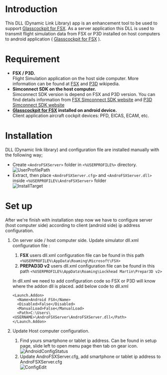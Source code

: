 # Introduction
This DLL (Dynamic Link Library) app is an enhancement tool to be used to support [Glasscockpit for FSX](https://play.google.com/store/apps/details?id=com.donotspeak.GlassCockpitFSX). As a server application this DLL is used to transmit flight simulation data from FSX or P3D installed on host computers to android application ( [Glasscockpit for FSX](https://play.google.com/store/apps/details?id=com.donotspeak.GlassCockpitFSX) ).

# Requirement
- **FSX / P3D.**   
Flight Simulation application on the host side computer. More information can be found at [FSX](https://en.wikipedia.org/wiki/Microsoft_Flight_Simulator_X) and [P3D](https://en.wikipedia.org/wiki/Microsoft_Flight_Simulator#P3D_-_Lockheed_Martin_Prepar3D) wikipedia.
- **Simconnect SDK on the host computer.**   
Simconnect SDK version is depend on FSX and P3D version. You can find details information from [FSX Simconnect SDK website](https://www.microsoft.com/Products/Games/FSInsider/downloads/Pages/FSXSDK-SP2Update.aspx) and [P3D Simconnect SDK website](https://www.prepar3d.com/support/sdk/)
- **[Glasscockpit for FSX](https://play.google.com/store/apps/details?id=com.donotspeak.GlassCockpitFSX) installed on android device.**   
Client application aircraft cockpit devices: PFD, EICAS, ECAM, etc.

# Installation
DLL (Dynamic link library) and configuration file are installed manually with the following way;
- Create `<AndroFSXServer>` folder in `<%USERPROFILE%>` directory.   
![UserProfilePath](res/img/installation/UserProfilePath.png) 
- Extract, then place `<AndroFSXServer.cfg>` and `<AndroFSXServer.dll>` inside `<%USERPROFILE%\AndroFSXServer>` folder   
![InstallTarget](res/img/installation/InstallTarget.png) 
 
# Set up
After we're finish with installation step now we have to configure server (host computer side) according to client (android side) ip address configuration.
1. On server side / host computer side. Update simulator dll.xml configuration file :
   1. **FSX** users dll.xml configuration file can be found in this path `<%USERPROFILE%\AppData\Roaming\Microsoft\FSX>`
   1. **PREPAD3D v2** users dll.xml configuration file can be found in this path `<%USERPROFILE%\AppData\Roaming\Lockhead Martin\Prepar3D v2>`
   
   In dll.xml we need to add configuration code so FSX or P3D will know where the addon dll is placed. add below code to dll.xml   
   ```
   <Launch.Addon>
     <Name>Android FSX</Name>
     <Disabled>False</Disabled>
     <ManualLoad>False</ManualLoad>
     <Path>C:\Users\<USERNAME>\AndroFSXServer\AndroFSXServer.dll</Path>
   </Launch.Addon>
   ```   
1. Update Host computer configuration.
   1. Find yours smartphone or tablet ip address. Can be found in setup page, slide left to open menu page then tab on gear icon.   
   ![AndroidConfigStatus](res/img/set%20up/AndroidConfigStatus.jpg)
   1. Update AndroFSXServer.cfg, add smartphone or tablet ip address to AndroFSXServer.cfg   
   ![ConfigEdit](res/img/set%20up/ConfigEdit.png)
